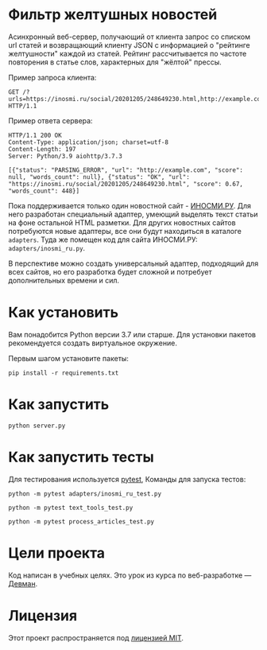 # Фильтр желтушных новостей

Асинхронный веб-сервер, получающий от клиента запрос со списком url статей и возвращающий клиенту
JSON с информацией о "рейтинге желтушности" каждой из статей. Рейтинг рассчитывается
по частоте повторения в статье слов, характерных для "жёлтой" прессы.

Пример запроса клиента:
```
GET /?urls=https://inosmi.ru/social/20201205/248649230.html,http://example.com HTTP/1.1
```
Пример ответа сервера:
```
HTTP/1.1 200 OK
Content-Type: application/json; charset=utf-8
Content-Length: 197
Server: Python/3.9 aiohttp/3.7.3

[{"status": "PARSING_ERROR", "url": "http://example.com", "score": null, "words_count": null}, {"status": "OK", "url": "https://inosmi.ru/social/20201205/248649230.html", "score": 0.67, "words_count": 448}]
```


Пока поддерживается только один новостной сайт - [ИНОСМИ.РУ](https://inosmi.ru/). Для него разработан специальный адаптер, умеющий выделять текст статьи на фоне остальной HTML разметки. Для других новостных сайтов потребуются новые адаптеры, все они будут находиться в каталоге `adapters`. Туда же помещен код для сайта ИНОСМИ.РУ: `adapters/inosmi_ru.py`.

В перспективе можно создать универсальный адаптер, подходящий для всех сайтов, но его разработка будет сложной и потребует дополнительных времени и сил.

# Как установить

Вам понадобится Python версии 3.7 или старше. Для установки пакетов рекомендуется создать виртуальное окружение.

Первым шагом установите пакеты:

```python3
pip install -r requirements.txt
```

# Как запустить

```python3
python server.py
```

# Как запустить тесты

Для тестирования используется [pytest](https://docs.pytest.org/en/latest/),
Команды для запуска тестов:

```
python -m pytest adapters/inosmi_ru_test.py
```

```
python -m pytest text_tools_test.py
```

```
python -m pytest process_articles_test.py
```

# Цели проекта

Код написан в учебных целях. Это урок из курса по веб-разработке — [Девман](https://dvmn.org).

# Лицензия

Этот проект распространяется под [лицензией MIT](LICENSE).
